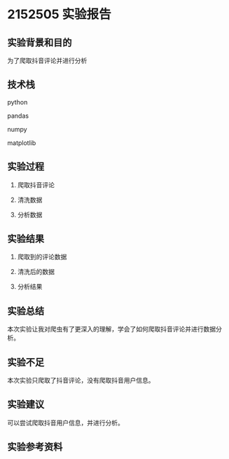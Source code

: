# 2152505 实验报告

## 实验背景和目的

为了爬取抖音评论并进行分析

## 技术栈

python

pandas

numpy

matplotlib

## 实验过程

1. 爬取抖音评论

2. 清洗数据

3. 分析数据

## 实验结果

1. 爬取到的评论数据

2. 清洗后的数据

3. 分析结果

## 实验总结

本次实验让我对爬虫有了更深入的理解，学会了如何爬取抖音评论并进行数据分析。

## 实验不足

本次实验只爬取了抖音评论，没有爬取抖音用户信息。

## 实验建议

可以尝试爬取抖音用户信息，并进行分析。

## 实验参考资料
